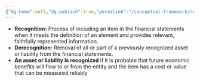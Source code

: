 ```yaml
---
{"dg-home":null,"dg-publish":true,"permalink":"/conceptual-framework/recognition-and-derecognition/","dgPassFrontmatter":true,"noteIcon":""}
---
```



- **Recognition:** Process of including an item in the financial statements when it meets the definition of an element and provides relevant, faithfully represented information. 
- **Derecognition:** Removal of all or part of a previously recognized asset or liability from the financial statements.
- **An asset or liability is recognized** if it is probable that future economic benefits will flow to or from the entity and the item has a cost or value that can be measured reliably